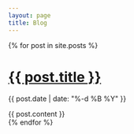 ```yaml
---
layout: page
title: Blog
---
```


<!-- This loops through the paginated posts -->
{% for post in site.posts %}
  <h1><a href="{{ post.url }}">{{ post.title }}</a></h1>
  <p class="author">
    <span class="date">{{ post.date | date: "%-d %B %Y" }}</span>
  </p>
  <div class="content">
    {{ post.content }}
  </div>
{% endfor %}



